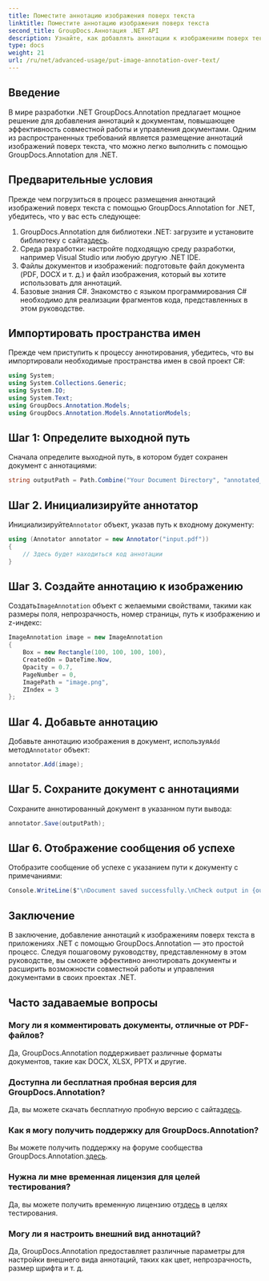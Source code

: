 ```yaml
---
title: Поместите аннотацию изображения поверх текста
linktitle: Поместите аннотацию изображения поверх текста
second_title: GroupDocs.Аннотация .NET API
description: Узнайте, как добавлять аннотации к изображениям поверх текста в .NET с помощью GroupDocs.Annotation для эффективного управления документами и совместной работы.
type: docs
weight: 21
url: /ru/net/advanced-usage/put-image-annotation-over-text/
---
```

## Введение
В мире разработки .NET GroupDocs.Annotation предлагает мощное решение для добавления аннотаций к документам, повышающее эффективность совместной работы и управления документами. Одним из распространенных требований является размещение аннотаций изображений поверх текста, что можно легко выполнить с помощью GroupDocs.Annotation для .NET.
## Предварительные условия
Прежде чем погрузиться в процесс размещения аннотаций изображений поверх текста с помощью GroupDocs.Annotation for .NET, убедитесь, что у вас есть следующее:
1.  GroupDocs.Annotation для библиотеки .NET: загрузите и установите библиотеку с сайта[здесь](https://releases.groupdocs.com/annotation/net/).
2. Среда разработки: настройте подходящую среду разработки, например Visual Studio или любую другую .NET IDE.
3. Файлы документов и изображений: подготовьте файл документа (PDF, DOCX и т. д.) и файл изображения, который вы хотите использовать для аннотаций.
4. Базовые знания C#. Знакомство с языком программирования C# необходимо для реализации фрагментов кода, представленных в этом руководстве.

## Импортировать пространства имен
Прежде чем приступить к процессу аннотирования, убедитесь, что вы импортировали необходимые пространства имен в свой проект C#:
```csharp
using System;
using System.Collections.Generic;
using System.IO;
using System.Text;
using GroupDocs.Annotation.Models;
using GroupDocs.Annotation.Models.AnnotationModels;
```
## Шаг 1: Определите выходной путь
Сначала определите выходной путь, в котором будет сохранен документ с аннотациями:
```csharp
string outputPath = Path.Combine("Your Document Directory", "annotated_document.pdf");
```
## Шаг 2. Инициализируйте аннотатор
 Инициализируйте`Annotator` объект, указав путь к входному документу:
```csharp
using (Annotator annotator = new Annotator("input.pdf"))
{
    // Здесь будет находиться код аннотации
}
```
## Шаг 3. Создайте аннотацию к изображению
 Создать`ImageAnnotation` объект с желаемыми свойствами, такими как размеры поля, непрозрачность, номер страницы, путь к изображению и z-индекс:
```csharp
ImageAnnotation image = new ImageAnnotation
{
    Box = new Rectangle(100, 100, 100, 100),
    CreatedOn = DateTime.Now,
    Opacity = 0.7,
    PageNumber = 0,
    ImagePath = "image.png",
    ZIndex = 3
};
```
## Шаг 4. Добавьте аннотацию
 Добавьте аннотацию изображения в документ, используя`Add` метод`Annotator` объект:
```csharp
annotator.Add(image);
```
## Шаг 5. Сохраните документ с аннотациями
Сохраните аннотированный документ в указанном пути вывода:
```csharp
annotator.Save(outputPath);
```
## Шаг 6. Отображение сообщения об успехе
Отобразите сообщение об успехе с указанием пути к документу с примечаниями:
```csharp
Console.WriteLine($"\nDocument saved successfully.\nCheck output in {outputPath}.");
```

## Заключение
В заключение, добавление аннотаций к изображениям поверх текста в приложениях .NET с помощью GroupDocs.Annotation — это простой процесс. Следуя пошаговому руководству, представленному в этом руководстве, вы сможете эффективно аннотировать документы и расширить возможности совместной работы и управления документами в своих проектах .NET.
## Часто задаваемые вопросы
### Могу ли я комментировать документы, отличные от PDF-файлов?
Да, GroupDocs.Annotation поддерживает различные форматы документов, такие как DOCX, XLSX, PPTX и другие.
### Доступна ли бесплатная пробная версия для GroupDocs.Annotation?
 Да, вы можете скачать бесплатную пробную версию с сайта[здесь](https://releases.groupdocs.com/).
### Как я могу получить поддержку для GroupDocs.Annotation?
 Вы можете получить поддержку на форуме сообщества GroupDocs.Annotation.[здесь](https://forum.groupdocs.com/c/annotation/10).
### Нужна ли мне временная лицензия для целей тестирования?
 Да, вы можете получить временную лицензию от[здесь](https://purchase.groupdocs.com/temporary-license/) в целях тестирования.
### Могу ли я настроить внешний вид аннотаций?
Да, GroupDocs.Annotation предоставляет различные параметры для настройки внешнего вида аннотаций, таких как цвет, непрозрачность, размер шрифта и т. д.